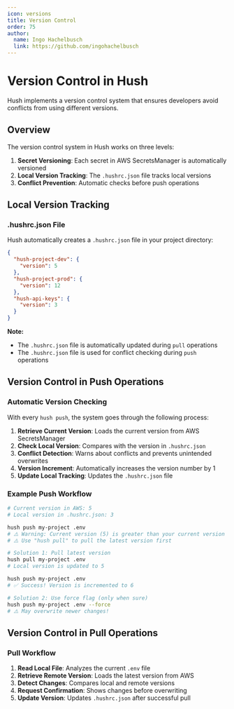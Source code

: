 ```yaml
---
icon: versions
title: Version Control
order: 75
author:
  name: Ingo Hachelbusch
  link: https://github.com/ingohachelbusch
---
```


# Version Control in Hush

Hush implements a version control system that ensures developers avoid conflicts from using different versions.

## Overview

The version control system in Hush works on three levels:

1. **Secret Versioning**: Each secret in AWS SecretsManager is automatically versioned
2. **Local Version Tracking**: The `.hushrc.json` file tracks local versions
3. **Conflict Prevention**: Automatic checks before push operations

## Local Version Tracking

### .hushrc.json File

Hush automatically creates a `.hushrc.json` file in your project directory:

```json
{
  "hush-project-dev": {
    "version": 5
  },
  "hush-project-prod": {
    "version": 12
  },
  "hush-api-keys": {
    "version": 3
  }
}
```

**Note:**
- The `.hushrc.json` file is automatically updated during `pull` operations
- The `.hushrc.json` file is used for conflict checking during `push` operations

## Version Control in Push Operations

### Automatic Version Checking

With every `hush push`, the system goes through the following process:

1. **Retrieve Current Version**: Loads the current version from AWS SecretsManager
2. **Check Local Version**: Compares with the version in `.hushrc.json`
3. **Conflict Detection**: Warns about conflicts and prevents unintended overwrites
4. **Version Increment**: Automatically increases the version number by 1
5. **Update Local Tracking**: Updates the `.hushrc.json` file

### Example Push Workflow

```bash
# Current version in AWS: 5
# Local version in .hushrc.json: 3

hush push my-project .env
# ⚠️ Warning: Current version (5) is greater than your current version (3)
# ⚠️ Use "hush pull" to pull the latest version first

# Solution 1: Pull latest version
hush pull my-project .env
# Local version is updated to 5

hush push my-project .env
# ✅ Success! Version is incremented to 6

# Solution 2: Use force flag (only when sure)
hush push my-project .env --force
# ⚠️ May overwrite newer changes!
```

## Version Control in Pull Operations

### Pull Workflow

1. **Read Local File**: Analyzes the current `.env` file
2. **Retrieve Remote Version**: Loads the latest version from AWS
3. **Detect Changes**: Compares local and remote versions
4. **Request Confirmation**: Shows changes before overwriting
5. **Update Version**: Updates `.hushrc.json` after successful pull